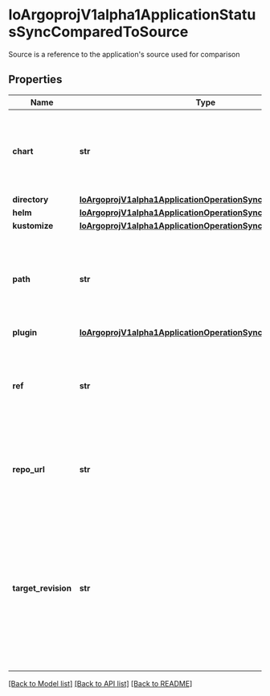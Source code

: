 # IoArgoprojV1alpha1ApplicationStatusSyncComparedToSource

Source is a reference to the application's source used for comparison
## Properties
Name | Type | Description | Notes
------------ | ------------- | ------------- | -------------
**chart** | **str** | Chart is a Helm chart name, and must be specified for applications sourced from a Helm repo. | [optional] 
**directory** | [**IoArgoprojV1alpha1ApplicationOperationSyncSourceDirectory**](IoArgoprojV1alpha1ApplicationOperationSyncSourceDirectory.md) |  | [optional] 
**helm** | [**IoArgoprojV1alpha1ApplicationOperationSyncSourceHelm**](IoArgoprojV1alpha1ApplicationOperationSyncSourceHelm.md) |  | [optional] 
**kustomize** | [**IoArgoprojV1alpha1ApplicationOperationSyncSourceKustomize**](IoArgoprojV1alpha1ApplicationOperationSyncSourceKustomize.md) |  | [optional] 
**path** | **str** | Path is a directory path within the Git repository, and is only valid for applications sourced from Git. | [optional] 
**plugin** | [**IoArgoprojV1alpha1ApplicationOperationSyncSourcePlugin**](IoArgoprojV1alpha1ApplicationOperationSyncSourcePlugin.md) |  | [optional] 
**ref** | **str** | Ref is reference to another source within sources field. This field will not be used if used with a &#x60;source&#x60; tag. | [optional] 
**repo_url** | **str** | RepoURL is the URL to the repository (Git or Helm) that contains the application manifests | 
**target_revision** | **str** | TargetRevision defines the revision of the source to sync the application to. In case of Git, this can be commit, tag, or branch. If omitted, will equal to HEAD. In case of Helm, this is a semver tag for the Chart&#39;s version. | [optional] 

[[Back to Model list]](../README.md#documentation-for-models) [[Back to API list]](../README.md#documentation-for-api-endpoints) [[Back to README]](../README.md)


